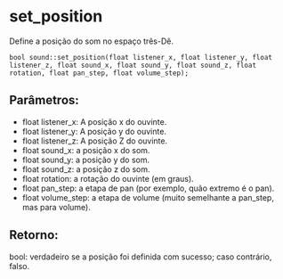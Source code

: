 # set_position
Define a posição do som no espaço três-Dê.

`bool sound::set_position(float listener_x, float listener_y, float listener_z, float sound_x, float sound_y, float sound_z, float rotation, float pan_step, float volume_step);`

## Parâmetros:
* float listener_x: A posição x do ouvinte.
* float listener_y: A posição y do ouvinte.
* float listener_z: A posição Z do ouvinte.
* float sound_x: a posição x do som.
* float sound_y: a posição y do som.
* float sound_z: a posição z do som.
* float rotation: a rotação do ouvinte (em graus).
* float pan_step: a etapa de pan (por exemplo, quão extremo é o pan).
* float volume_step: a etapa de volume (muito semelhante a pan_step, mas para volume).

## Retorno:
bool: verdadeiro se a posição foi definida com sucesso; caso contrário, falso.
